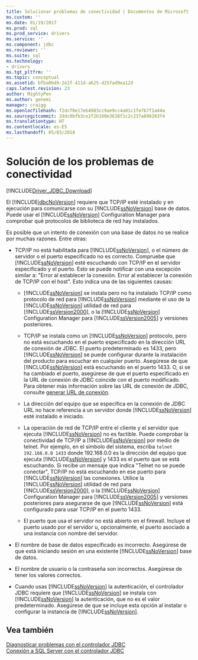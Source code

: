 ```yaml
---
title: Solucionar problemas de conectividad | Documentos de Microsoft
ms.custom: ''
ms.date: 01/19/2017
ms.prod: sql
ms.prod_service: drivers
ms.service: ''
ms.component: jdbc
ms.reviewer: ''
ms.suite: sql
ms.technology:
- drivers
ms.tgt_pltfrm: ''
ms.topic: conceptual
ms.assetid: bfba0b49-2e1f-411d-a625-d25fad9ea12d
caps.latest.revision: 23
author: MightyPen
ms.author: genemi
manager: craigg
ms.openlocfilehash: f2dcf0e17eb4983cc9ae9cc4a01c1fe7b7f1a44a
ms.sourcegitcommit: 2ddc0bfb3ce2f2b160e3638f1c2c237a898263f4
ms.translationtype: HT
ms.contentlocale: es-ES
ms.lasthandoff: 05/03/2018
---
```

# <a name="troubleshooting-connectivity"></a>Solución de los problemas de conectividad
[!INCLUDE[Driver_JDBC_Download](../../includes/driver_jdbc_download.md)]

  El [!INCLUDE[jdbcNoVersion](../../includes/jdbcnoversion_md.md)] requiere que TCP/IP esté instalado y en ejecución para comunicarse con su [!INCLUDE[ssNoVersion](../../includes/ssnoversion_md.md)] base de datos. Puede usar el [!INCLUDE[ssNoVersion](../../includes/ssnoversion_md.md)] Configuration Manager para comprobar qué protocolos de biblioteca de red hay instalados.  
  
 Es posible que un intento de conexión con una base de datos no se realice por muchas razones. Entre otras:  
  
-   TCP/IP no está habilitada para [!INCLUDE[ssNoVersion](../../includes/ssnoversion_md.md)], o el número de servidor o el puerto especificado no es correcto. Compruebe que [!INCLUDE[ssNoVersion](../../includes/ssnoversion_md.md)] esté escuchando con TCP/IP en el servidor especificado y el puerto. Esto se puede notificar con una excepción similar a: "Error al establecer la conexión. Error al establecer la conexión de TCP/IP con el host". Esto indica una de las siguientes causas:  
  
    -   [!INCLUDE[ssNoVersion](../../includes/ssnoversion_md.md)] se instala pero no ha instalado TCP/IP como protocolo de red para [!INCLUDE[ssNoVersion](../../includes/ssnoversion_md.md)] mediante el uso de la [!INCLUDE[ssNoVersion](../../includes/ssnoversion_md.md)] utilidad de red para [!INCLUDE[ssVersion2000](../../includes/ssversion2000_md.md)], o la [!INCLUDE[ssNoVersion](../../includes/ssnoversion_md.md)] Configuration Manager para [!INCLUDE[ssVersion2005](../../includes/ssversion2005_md.md)] y versiones posteriores.  
  
    -   TCP/IP se instala como un [!INCLUDE[ssNoVersion](../../includes/ssnoversion_md.md)] protocolo, pero no está escuchando en el puerto especificado en la dirección URL de conexión de JDBC. El puerto predeterminado es 1433, pero [!INCLUDE[ssNoVersion](../../includes/ssnoversion_md.md)] se puede configurar durante la instalación del producto para escuchar en cualquier puerto. Asegúrese de que [!INCLUDE[ssNoVersion](../../includes/ssnoversion_md.md)] está escuchando en el puerto 1433. O, si se ha cambiado el puerto, asegúrese de que el puerto especificado en la URL de conexión de JDBC coincide con el puerto modificado. Para obtener más información sobre las URL de conexión de JDBC, consulte [generar URL de conexión](../../connect/jdbc/building-the-connection-url.md).  
  
    -   La dirección del equipo que se especifica en la conexión de JDBC URL no hace referencia a un servidor donde [!INCLUDE[ssNoVersion](../../includes/ssnoversion_md.md)] esté instalado e iniciado.  
  
    -   La operación de red de TCP/IP entre el cliente y el servidor que ejecuta [!INCLUDE[ssNoVersion](../../includes/ssnoversion_md.md)] no es factible. Puede comprobar la conectividad de TCP/IP a [!INCLUDE[ssNoVersion](../../includes/ssnoversion_md.md)] por medio de telnet. Por ejemplo, en el símbolo del sistema, escriba `telnet 192.168.0.0 1433` donde 192.168.0.0 es la dirección del equipo que ejecuta [!INCLUDE[ssNoVersion](../../includes/ssnoversion_md.md)] y 1433 es el puerto que se está escuchando. Si recibe un mensaje que indica "Telnet no se puede conectar", TCP/IP no está escuchando en ese puerto para [!INCLUDE[ssNoVersion](../../includes/ssnoversion_md.md)] las conexiones. Utilice la [!INCLUDE[ssNoVersion](../../includes/ssnoversion_md.md)] utilidad de red para [!INCLUDE[ssVersion2000](../../includes/ssversion2000_md.md)], o la [!INCLUDE[ssNoVersion](../../includes/ssnoversion_md.md)] Configuration Manager para [!INCLUDE[ssVersion2005](../../includes/ssversion2005_md.md)] y versiones posteriores para asegurarse de que [!INCLUDE[ssNoVersion](../../includes/ssnoversion_md.md)] está configurado para usar TCP/IP en el puerto 1433.  
  
    -   El puerto que usa el servidor no está abierto en el firewall. Incluye el puerto usado por el servidor u, opcionalmente, el puerto asociado a una instancia con nombre del servidor.  
  
-   El nombre de base de datos especificado es incorrecto. Asegúrese de que está iniciando sesión en una existente [!INCLUDE[ssNoVersion](../../includes/ssnoversion_md.md)] base de datos.  
  
-   El nombre de usuario o la contraseña son incorrectos. Asegúrese de tener los valores correctos.  
  
-   Cuando usas [!INCLUDE[ssNoVersion](../../includes/ssnoversion_md.md)] la autenticación, el controlador JDBC requiere que [!INCLUDE[ssNoVersion](../../includes/ssnoversion_md.md)] se instala con [!INCLUDE[ssNoVersion](../../includes/ssnoversion_md.md)] la autenticación, que no es el valor predeterminado. Asegúrese de que se incluye esta opción al instalar o configurar la instancia de [!INCLUDE[ssNoVersion](../../includes/ssnoversion_md.md)].  
  
## <a name="see-also"></a>Vea también  
 [Diagnosticar problemas con el controlador JDBC](../../connect/jdbc/diagnosing-problems-with-the-jdbc-driver.md)   
 [Conexión a SQL Server con el controlador JDBC](../../connect/jdbc/connecting-to-sql-server-with-the-jdbc-driver.md)  
  
  
